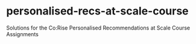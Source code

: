 # personalised-recs-at-scale-course
Solutions for the Co:Rise Personalised Recommendations at Scale Course Assignments
